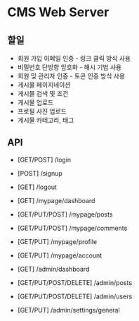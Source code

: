 # CMS Web Server

## 할일
- 회원 가입 이메일 인증 - 링크 클릭 방식 사용
- 비밀번호 단방향 암호화 - 해시 기법 사용
- 회원 및 관리자 인증 - 토큰 인증 방식 사용
- 게시물 페이지네이션
- 게시물 검색 및 조건
- 게시물 업로드
- 프로필 사진 업로드
- 게시물 카테고리, 태그

## API

- [GET/POST] /login
- [POST] /signup
- [GET] /logout

- [GET] /mypage/dashboard
- [GET/PUT/POST] /mypage/posts
- [GET/PUT/POST] /mypage/comments
- [GET/PUT] /mypage/profile
- [GET/PUT] /mypage/account

- [GET] /admin/dashboard
- [GET/PUT/POST/DELETE] /admin/posts
- [GET/PUT/POST/DELETE] /admin/users
- [GET/PUT] /admin/settings/general
